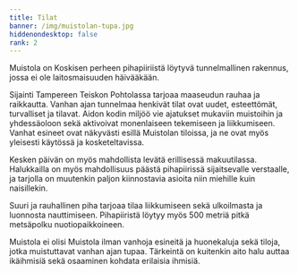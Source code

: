 ```yaml
---
title: Tilat
banner: /img/muistolan-tupa.jpg
hiddenondesktop: false
rank: 2
---
```

Muistola on Koskisen perheen pihapiiriistä löytyvä tunnelmallinen rakennus, jossa ei ole laitosmaisuuden häivääkään. 

Sijainti Tampereen Teiskon Pohtolassa tarjoaa maaseudun rauhaa ja raikkautta. Vanhan ajan tunnelmaa henkivät tilat ovat uudet, esteettömät, turvalliset ja tilavat. Aidon kodin miljöö vie ajatukset mukaviin muistoihin ja yhdessäoloon sekä aktivoivat monenlaiseen tekemiseen ja liikkumiseen. Vanhat esineet ovat näkyvästi esillä Muistolan tiloissa, ja ne ovat myös yleisesti käytössä ja kosketeltavissa. 

Kesken päivän on myös mahdollista levätä erillisessä makuutilassa. Halukkailla on myös mahdollisuus päästä pihapiirissä sijaitsevalle verstaalle, ja tarjolla on muutenkin paljon kiinnostavia asioita niin miehille kuin naisillekin. 

Suuri ja rauhallinen piha tarjoaa tilaa liikkumiseen sekä ulkoilmasta ja luonnosta nauttimiseen. Pihapiiristä löytyy myös 500 metriä pitkä metsäpolku nuotiopaikkoineen.

Muistola ei olisi Muistola ilman vanhoja esineitä ja huonekaluja sekä tiloja, jotka muistuttavat vanhan ajan tupaa. Tärkeintä on kuitenkin aito halu auttaa ikäihmisiä sekä osaaminen kohdata erilaisia ihmisiä.
